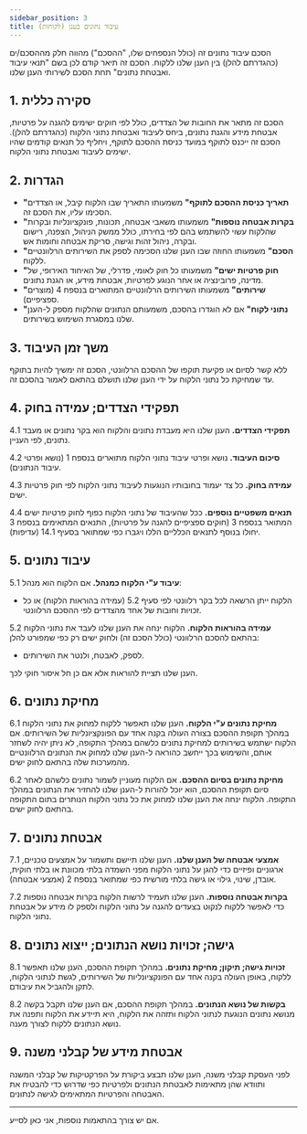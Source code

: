 ```yaml
---
sidebar_position: 3
title: עיבוד נתונים בענן (לקוחות)
---
```


הסכם עיבוד נתונים זה (כולל הנספחים שלו, "ההסכם") מהווה חלק מההסכם/ים (כהגדרתם להלן) בין הענן שלנו ללקוח. הסכם זה תיאר קודם לכן בשם "תנאי עיבוד ואבטחת נתונים" תחת הסכם לשירותי הענן שלנו.

## 1. סקירה כללית

הסכם זה מתאר את החובות של הצדדים, כולל לפי חוקים ישימים להגנה על פרטיות, אבטחת מידע והגנת נתונים, ביחס לעיבוד ואבטחת נתוני הלקוח (כהגדרתם להלן). הסכם זה ייכנס לתוקף במועד כניסת ההסכם לתוקף, ויחליף כל תנאים קודמים שהיו ישימים לעיבוד ואבטחת נתוני הלקוח.

## 2. הגדרות

- **"תאריך כניסת ההסכם לתוקף"** משמעותו התאריך שבו הלקוח קיבל, או הצדדים הסכימו עליו, את הסכם זה.
- **"בקרות אבטחה נוספות"** משמעותו משאבי אבטחה, תכונות, פונקציונליות ובקרות שהלקוח עשוי להשתמש בהם לפי בחירתו, כולל ממשק הניהול, הצפנה, רישום ובקרה, ניהול זהות וגישה, סריקת אבטחה וחומות אש.
- **"הסכם"** משמעותו החוזה שבו הענן שלנו הסכימה לספק את השירותים הרלוונטיים ללקוח.
- **"חוק פרטיות ישים"** משמעותו כל חוק לאומי, פדרלי, של האיחוד האירופי, של מדינה, פרובינציה או אחר הנוגע לפרטיות, אבטחת מידע, או הגנת נתונים.
- **"שירותים"** משמעותו השירותים הרלוונטיים המתוארים בנספח 4 (מוצרים ספציפיים).
- **"נתוני לקוח"** אם לא הוגדרו בהסכם, משמעותם הנתונים שהלקוח מספק ל-הענן שלנו במסגרת השימוש בשירותים.

## 3. משך זמן העיבוד

ללא קשר לסיום או פקיעת תוקפו של ההסכם הרלוונטי, הסכם זה ימשיך להיות בתוקף עד שמחיקת כל נתוני הלקוח על ידי הענן שלנו תושלם בהתאם לאמור בהסכם זה.

## 4. תפקידי הצדדים; עמידה בחוק

4.1 **תפקידי הצדדים.** הענן שלנו היא מעבדת נתונים והלקוח הוא בקר נתונים או מעבד נתונים, לפי העניין.

4.2 **סיכום העיבוד.** נושא ופרטי עיבוד נתוני הלקוח מתוארים בנספח 1 (נושא ופרטי עיבוד הנתונים).

4.3 **עמידה בחוק.** כל צד יעמוד בחובותיו הנוגעות לעיבוד נתוני הלקוח לפי חוק פרטיות ישים.

4.4 **תנאים משפטיים נוספים.** ככל שהעיבוד של נתוני הלקוח כפוף לחוק פרטיות ישים המתואר בנספח 3 (חוקים ספציפיים להגנה על פרטיות), התנאים המתאימים בנספח 3 יחולו בנוסף לתנאים הכלליים הללו ויגברו כפי שמתואר בסעיף 14.1 (עדיפות).

## 5. עיבוד נתונים

5.1 **עיבוד ע"י הלקוח כמנהל.** אם הלקוח הוא מנהל:

- הלקוח ייתן הרשאה לכל בקר רלוונטי לפי סעיף 5.2 (עמידה בהוראות הלקוח) או כל זכויות וחובות של אחד מהצדדים לפי ההסכם הרלוונטי.

5.2 **עמידה בהוראות הלקוח.** הלקוח ינחה את הענן שלנו לעבד את נתוני הלקוח בהתאם להסכם הרלוונטי (כולל הסכם זה) ולחוק ישים רק כפי שמפורט להלן:

- לספק, לאבטח, ולנטר את השירותים.

הענן שלנו תציית להוראות אלא אם כן חל איסור חוקי לכך.

## 6. מחיקת נתונים

6.1 **מחיקת נתונים ע"י הלקוח.** הענן שלנו תאפשר ללקוח למחוק את נתוני הלקוח במהלך תקופת ההסכם בצורה העולה בקנה אחד עם הפונקציונליות של השירותים. אם הלקוח ישתמש בשירותים למחיקת נתונים כלשהם במהלך התקופה, לא ניתן יהיה לשחזר אותם, והשימוש בכך ייחשב כהוראה ל-הענן שלנו למחוק את הנתונים הרלוונטיים מהמערכות שלה בהתאם לחוק ישים.

6.2 **מחיקת נתונים בסיום ההסכם.** אם הלקוח מעוניין לשמור נתונים כלשהם לאחר סיום תקופת ההסכם, הוא יוכל להורות ל-הענן שלנו להחזיר את הנתונים במהלך התקופה. הלקוח ינחה את הענן שלנו למחוק את כל נתוני הלקוח הנותרים בתום התקופה בהתאם לחוק ישים.

## 7. אבטחת נתונים

7.1 **אמצעי אבטחה של הענן שלנו.** הענן שלנו תיישם ותשמור על אמצעים טכניים, ארגוניים ופיזיים כדי להגן על נתוני הלקוח מפני השמדה בלתי מכוונת או בלתי חוקית, אובדן, שינוי, גילוי או גישה בלתי מורשית כפי שמתואר בנספח 2 (אמצעי אבטחה).

7.2 **בקרות אבטחה נוספות.** הענן שלנו תעמיד לרשות הלקוח בקרות אבטחה נוספות כדי לאפשר ללקוח לנקוט בצעדים להגנה על נתוני הלקוח ולספק לו מידע על אבטחת נתוני הלקוח.

## 8. גישה; זכויות נושא הנתונים; ייצוא נתונים

8.1 **זכויות גישה; תיקון; מחיקת נתונים.** במהלך תקופת ההסכם, הענן שלנו תאפשר ללקוח, באופן העולה בקנה אחד עם הפונקציונליות של השירותים, לגשת לנתוני הלקוח, לתקן ולהגביל את עיבודם.

8.2 **בקשות של נושא הנתונים.** במהלך תקופת ההסכם, אם הענן שלנו תקבל בקשה מנושא נתונים הנוגעת לנתוני הלקוח ותזהה את הלקוח, היא תיידע את הלקוח ותפנה את נושא הנתונים ללקוח לצורך מענה.

## 9. אבטחת מידע של קבלני משנה

לפני העסקת קבלני משנה, הענן שלנו תבצע ביקורת על הפרקטיקות של קבלני המשנה ותוודא שהן מתאימות לאבטחת הנתונים ולפרטיות כפי שדרוש כדי להבטיח את האבטחה והפרטיות המתאימים לגישה לנתונים.

--- 

אם יש צורך בהתאמות נוספות, אני כאן לסייע.